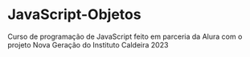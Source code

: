# JavaScript-Objetos
Curso de programação de JavaScript feito em parceria da Alura com o projeto Nova Geração do Instituto Caldeira 2023
